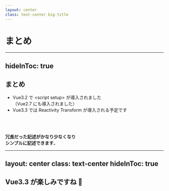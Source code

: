 ```yaml
---
layout: center
class: text-center big-title
---
```


# まとめ

<!-- prettier-ignore-start -->

---
hideInToc: true
---

<!-- prettier-ignore-end -->

## まとめ

- Vue3.2 で &lt;script setup&gt; が導入されました  
  （Vue2.7 にも導入されました）
- Vue3.3 では Reactivity Transform が導入される予定です

<br>
<br>
<br>

<div class="text-center text-3xl">
<strong>冗長だった記述がかなり少なくなり</strong><br>
<strong>シンプルに記述できます</strong>。
</div>

<!-- prettier-ignore-start -->

---
layout: center
class: text-center
hideInToc: true
---

<!-- prettier-ignore-end -->

## Vue3.3 が楽しみですね 🤩

<!-- prettier-ignore-start -->
